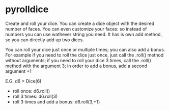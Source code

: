 # pyrolldice
Create and roll your dice.
You can create a dice object with the desired number of faces.
You can even customize your faces: so instead of numbers you can use wathever string you need.
It has is own add method, so you can directly add up two dices.

You can roll your dice just once or multiple times; you can also add a bonus.
For example if you need to roll the dice just once, just call the .roll() method without arguments;
if you need to roll your dice 3 times, call the .roll() method with the argument 3; in order to add a bonus, add a second argument +1

E.G. d6 = Dice(6)
- roll once: d6.roll()
- roll 3 times: d6.roll(3)
- roll 3 times and add a bonus: d6.roll(3,+1)

